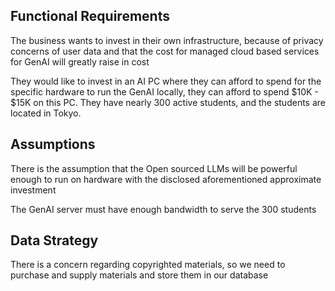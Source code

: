 ## Functional Requirements

The business wants to invest in their own infrastructure, because of privacy concerns of user data and that the cost for managed cloud based services for GenAI will greatly raise in cost

They would like to invest in an AI PC where they can afford to spend for the specific hardware to run the GenAI locally, they can afford to spend $10K - $15K on this PC. They have nearly 300 active students, and the students are located in Tokyo.

## Assumptions

There is the assumption that the Open sourced LLMs will be powerful enough to run on hardware with the disclosed aforementioned approximate investment

The GenAI server must have enough bandwidth to serve the 300 students

## Data Strategy

There is a concern regarding copyrighted materials, so we need to purchase and supply materials  and store them in our database